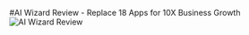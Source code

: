 #AI Wizard Review - Replace 18 Apps for 10X Business Growth
![AI Wizard Review](https://github.com/Sifatbinr/AI-Wizard-Review-Replace-18-Apps-for-10X-Business-Growth/assets/151894150/1ae6a39c-7b1e-4d8f-94ee-3422e8ee24b4)
